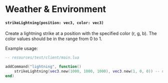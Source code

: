# Weather & Environment

#### `strikeLightning(position: vec3, color: vec3)`

Create a lightning strike at a position with the specified color (r, g, b). The color values should be in the range from 0 to 1.

Example usage:

```lua
-- resources/test/client/main.lua

addCommand("lightning", function()
    strikeLightning(vec3.new(1000, 1000, 1000), vec3.new(1, 0, 0)) -- Creates red lightning
end)

```